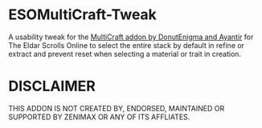 # ESOMultiCraft-Tweak
A usability tweak for the [MultiCraft addon by DonutEnigma and Ayantir](http://www.esoui.com/downloads/info399-MultiCraft.html) for The Eldar Scrolls Online to select the entire stack by default in refine or extract and prevent reset when selecting a material or trait in creation.

DISCLAIMER
=============
THIS ADDON IS NOT CREATED BY, ENDORSED, MAINTAINED OR SUPPORTED BY ZENIMAX OR ANY OF ITS AFFLIATES.